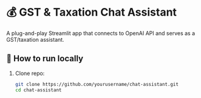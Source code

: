 # 💰 GST & Taxation Chat Assistant

A plug-and-play Streamlit app that connects to OpenAI API and serves as a GST/taxation assistant.

## 🚀 How to run locally
1. Clone repo:
   ```bash
   git clone https://github.com/yourusername/chat-assistant.git
   cd chat-assistant